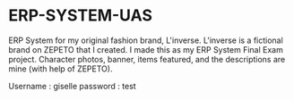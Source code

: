 # ERP-SYSTEM-UAS
ERP System for my original fashion brand, L'inverse. L'inverse is a fictional brand on ZEPETO that I created. I made this as my ERP System Final Exam project.
Character photos, banner, items featured, and the descriptions are mine (with help of ZEPETO).

Username : giselle
password : test
